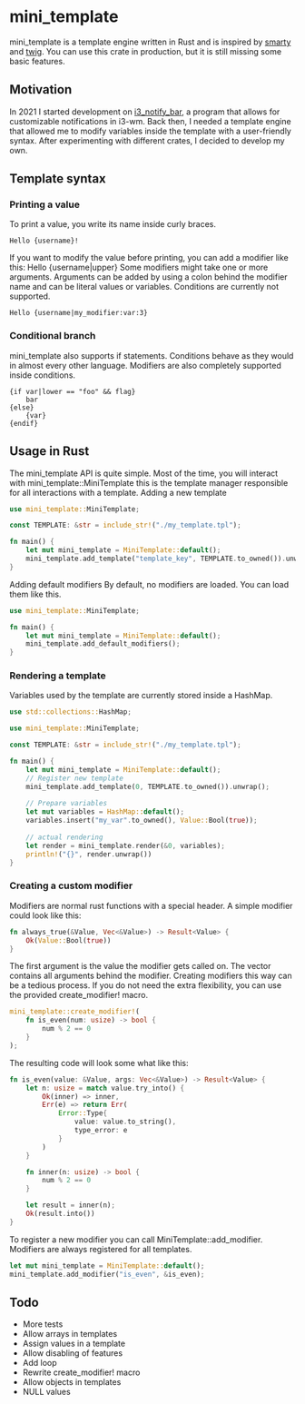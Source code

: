 # mini_template
mini_template is a template engine written in Rust and is inspired by [smarty](https://smarty.net) and [twig](https://twig.symfony.com/). You can use this crate in production, but it is still missing some basic features.
## Motivation
In 2021 I started development on [i3_notify_bar](https://github.com/Julian-Alberts/i3_notify_bar), a program that allows for customizable notifications in i3-wm. Back then, I needed a template engine that allowed me to modify variables inside the template with a user-friendly syntax. After experimenting with different crates, I decided to develop my own.
## Template syntax
### Printing a value
To print a value, you write its name inside curly braces.
```
Hello {username}!
```
If you want to modify the value before printing, you can add a modifier like this:
Hello {username|upper}
Some modifiers might take one or more arguments. Arguments can be added by using a colon behind the modifier name and can be literal values or variables. Conditions are currently not supported.
```
Hello {username|my_modifier:var:3}
```
### Conditional branch
mini_template also supports if statements. Conditions behave as they would in almost every other language. Modifiers are also completely supported inside conditions.
```
{if var|lower == "foo" && flag}
    bar
{else}
    {var}
{endif}
```
## Usage in Rust
The mini_template API is quite simple. Most of the time, you will interact with mini_template::MiniTemplate this is the template manager responsible for all interactions with a template.
Adding a new template
```rust
use mini_template::MiniTemplate;

const TEMPLATE: &str = include_str!("./my_template.tpl");

fn main() {
    let mut mini_template = MiniTemplate::default();
    mini_template.add_template("template_key", TEMPLATE.to_owned()).unwrap();
}
```
Adding default modifiers
By default, no modifiers are loaded. You can load them like this.
```rust
use mini_template::MiniTemplate;

fn main() {
    let mut mini_template = MiniTemplate::default();
    mini_template.add_default_modifiers();
}
```
### Rendering a template
Variables used by the template are currently stored inside a HashMap.
```rust
use std::collections::HashMap;

use mini_template::MiniTemplate;

const TEMPLATE: &str = include_str!("./my_template.tpl");

fn main() {
    let mut mini_template = MiniTemplate::default();
    // Register new template
    mini_template.add_template(0, TEMPLATE.to_owned()).unwrap();
    
    // Prepare variables
    let mut variables = HashMap::default();
    variables.insert("my_var".to_owned(), Value::Bool(true));
    
    // actual rendering
    let render = mini_template.render(&0, variables);
    println!("{}", render.unwrap())
}
```
### Creating a custom modifier
Modifiers are normal rust functions with a special header. A simple modifier could look like this:
```rust
fn always_true(&Value, Vec<&Value>) -> Result<Value> {
    Ok(Value::Bool(true))
}
```
The first argument is the value the modifier gets called on. The vector contains all arguments behind the modifier.
Creating modifiers this way can be a tedious process. If you do not need the extra flexibility, you can use the provided create_modifier! macro.
```rust
mini_template::create_modifier!(
    fn is_even(num: usize) -> bool {
        num % 2 == 0
    }
);
```
The resulting code will look some what like this:
```rust
fn is_even(value: &Value, args: Vec<&Value>) -> Result<Value> {
    let n: usize = match value.try_into() {
        Ok(inner) => inner,
        Err(e) => return Err(
            Error::Type{
                value: value.to_string(), 
                type_error: e
            }
        )
    }

    fn inner(n: usize) -> bool {
        num % 2 == 0
    }

    let result = inner(n);
    Ok(result.into())
}
```
To register a new modifier you can call MiniTemplate::add_modifier. Modifiers are always registered for all templates.
```rust
let mut mini_template = MiniTemplate::default();
mini_template.add_modifier("is_even", &is_even);
```
## Todo
* More tests
* Allow arrays in templates
* Assign values in a template
* Allow disabling of features
* Add loop
* Rewrite create_modifier! macro
* Allow objects in templates
* NULL values
